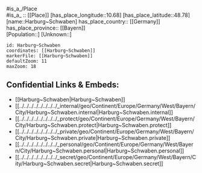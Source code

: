 ﻿---
location: [48.78,10.68] 
mapzoom: [7,12] 
mapmarker: city 
type: City
tags:
- geo/City


SpocWebEntityId: 30767
isDeleted: false
confidential: public

---
#is_a_/Place  
#is_a_ :: [[Place]] 
[has_place_longitude::10.68] 
[has_place_latitude::48.78] 
[name::Harburg~Schwaben] 
has_place_country:: [[Germany]]  
has_place_province:: [[Bayern]]  
[Population::] 
[Unknown::] 


```leaflet
id: Harburg~Schwaben
coordinates: [[Harburg~Schwaben]] 
markerFile: [[Harburg~Schwaben]] 
defaultZoom: 11 
maxZoom: 18
```


## Confidential Links & Embeds: 
- [[Harburg~Schwaben|Harburg~Schwaben]]  
- [[../../../../../../../../_internal/geo/Continent/Europe/Germany/West/Bayern/City/Harburg~Schwaben.internal|Harburg~Schwaben.internal]] 
- [[../../../../../../../../_protect/geo/Continent/Europe/Germany/West/Bayern/City/Harburg~Schwaben.protect|Harburg~Schwaben.protect]] 
- [[../../../../../../../../_private/geo/Continent/Europe/Germany/West/Bayern/City/Harburg~Schwaben.private|Harburg~Schwaben.private]] 
- [[../../../../../../../../_personal/geo/Continent/Europe/Germany/West/Bayern/City/Harburg~Schwaben.personal|Harburg~Schwaben.personal]] 
- [[../../../../../../../../_secret/geo/Continent/Europe/Germany/West/Bayern/City/Harburg~Schwaben.secret|Harburg~Schwaben.secret]] 
